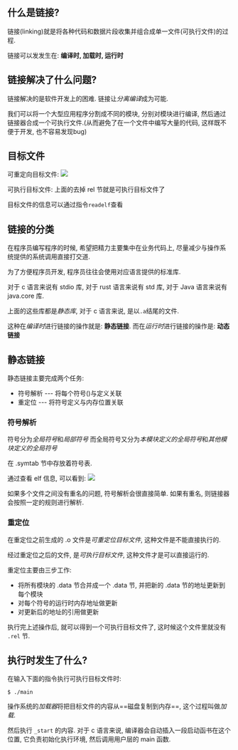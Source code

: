 ## 什么是链接?
链接(linking)就是将各种代码和数据片段收集并组合成单一文件(可执行文件)的过程.

链接可以发发生在: **编译时, 加载时, 运行时**

## 链接解决了什么问题?
链接解决的是软件开发上的困难. 
链接让*分离编译*成为可能.

我们可以将一个大型应用程序分割成不同的模块, 分别对模块进行编译, 然后通过链接器合成一个可执行文件.(从而避免了在一个文件中编写大量的代码, 这样既不便于开发, 也不容易发现bug)

## 目标文件
可重定向目标文件:
![](https://picture-bed-1301848969.cos.ap-shanghai.myqcloud.com/20220508214829.png)


可执行目标文件:
上面的去掉 rel 节就是可执行目标文件了

目标文件的信息可以通过指令`readelf`查看


## 链接的分类
在程序员编写程序的时候, 希望把精力主要集中在业务代码上, 尽量减少与操作系统提供的系统调用直接打交道.

为了方便程序员开发, 程序员往往会使用对应语言提供的标准库.

对于 c 语言来说有 stdio 库, 对于 rust 语言来说有 std 库, 对于 Java 语言来说有 java.core 库.

上面的这些库都是*静态库*,  对于 c 语言来说, 是以`.a`结尾的文件.

这种在*编译时*进行链接的操作就是: **静态链接**.
而在*运行时*进行链接的操作是: **动态链接**

## 静态链接
静态链接主要完成两个任务:
- 符号解析 --- 将每个符号()与定义关联
- 重定位     ---  将符号定义与内存位置关联

### 符号解析
符号分为*全局符号*和*局部符号*
而全局符号又分为*本模块定义的全局符号*和*其他模块定义的全局符号*

在 .symtab 节中存放着符号表.

通过查看 elf 信息, 可以看到:
![](https://picture-bed-1301848969.cos.ap-shanghai.myqcloud.com/20220509202857.png)

如果多个文件之间没有重名的问题, 符号解析会很直接简单. 如果有重名, 则链接器会按照一定的规则进行解析.

### 重定位
在重定位之前生成的 .o 文件是*可重定位目标文件*, 这种文件是不能直接执行的.

经过重定位之后的文件, 是*可执行目标文件*, 这种文件才是可以直接运行的.

重定位主要由三步工作:
- 将所有模块的 .data 节合并成一个 .data 节, 并把新的 .data 节的地址更新到每个模块
- 对每个符号的运行时内存地址做更新
- 对更新后的地址的引用做更新


执行完上述操作后, 就可以得到一个可执行目标文件了, 这时候这个文件里就没有 `.rel` 节.


## 执行时发生了什么?
在输入下面的指令执行可执行目标文件时:
```shell
$ ./main
```
操作系统的*加载器*将把目标文件的内容从==磁盘复制到内存==, 这个过程叫做*加载*.

然后执行 `_start` 的内容. 对于 c 语言来说, 编译器会自动插入一段启动函书在这个位置, 它负责初始化执行环境, 然后调用用户层的 main 函数.
